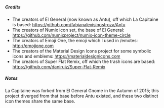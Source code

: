 ##### Credits

 * The creators of El General (now known as Antu), off which
   La Capitaine is based: https://github.com/fabianalexisinostroza/Antu
 * The creators of Numix icon set, the base of El General:
   https://github.com/numixproject/numix-icon-theme-circle
 * The creators of Emoji One, the emoji which I used in /emotes:
   http://emojione.com
 * The creators of the Material Design Icons project for some symbolic
   icons and emblems: https://materialdesignicons.com
 * The creators of Super Flat Remix, off which the trash icons are
   based: https://github.com/daniruiz/Super-Flat-Remix

##### Notes
La Capitaine was forked from El General Gnome in the Autumn of 2015;
this project diverged from that base before Antu existed, and these two
distinct icon themes share the same base.
